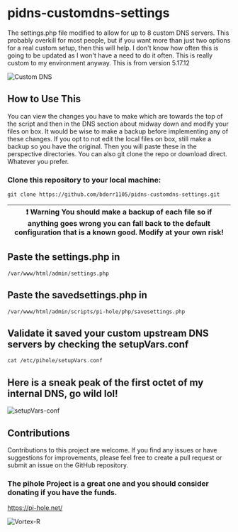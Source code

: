 # pidns-customdns-settings
The settings.php file modified to allow for up to 8 custom DNS servers. This probably overkill for most people, but if you want more than just two options for a real custom setup, then this will help. I don't know how often this is going to be updated as I won't have a need to do it often. This is really custom to my environment anyway. This is from version 5.17.12


![Custom DNS](https://github.com/bdorr1105/pidns-customdns-settings/assets/12386911/570a7900-f0ad-40ff-ba93-f9385eafd44d)


## How to Use This
You can view the changes you have to make which are towards the top of the script and then in the DNS section about midway down and modify your files on box. It would be wise to make a backup before implementing any of these changes. If you opt to not edit the local files on box, still make a backup so you have the original. Then you will paste these in the perspective directories. You can also git clone the repo or download direct. Whatever you prefer.

### Clone this repository to your local machine:
`git clone https://github.com/bdorr1105/pidns-customdns-settings.git`

|:exclamation:  Warning   You should make a backup of each file so if anything goes wrong you can fall back to the default configuration that is a known good. Modify at your own risk!|
|----------------------------------------------------------------------------------------------------------------------------------------------------------------------------------------------------------------------------|

## Paste the settings.php in
 ```/var/www/html/admin/settings.php```

## Paste the savedsettings.php in 
```/var/www/html/admin/scripts/pi-hole/php/savesettings.php```

## Validate it saved your custom upstream DNS servers by checking the setupVars.conf
```cat /etc/pihole/setupVars.conf```

## Here is a sneak peak of the first octet of my internal DNS, go wild lol!

![setupVars-conf](https://github.com/bdorr1105/pidns-customdns-settings/assets/12386911/5284ff36-0e24-4872-811a-0597c7b0a9fb)

## Contributions
Contributions to this project are welcome. If you find any issues or have suggestions for improvements, please feel free to create a pull request or submit an issue on the GitHub repository.

### The pihole Project is a great one and you should consider donating if you have the funds. 
https://pi-hole.net/

![Vortex-R](https://github.com/bdorr1105/pidns-customdns-settings/assets/12386911/1953a22d-c08d-4709-a70b-f45e5c928e24)

